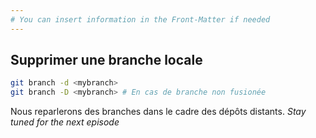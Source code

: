 ```yaml
---
# You can insert information in the Front-Matter if needed
---
```

## Supprimer une branche locale

```bash
git branch -d <mybranch>
git branch -D <mybranch> # En cas de branche non fusionée
```

Nous reparlerons des branches dans le cadre des dépôts distants. _Stay tuned for the next episode_
